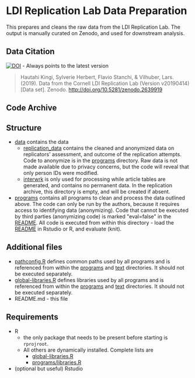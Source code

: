 # LDI Replication Lab Data Preparation

This prepares and cleans the raw data from the LDI Replication Lab. The output is manually curated on Zenodo, and used for downstream analysis.

## Data Citation

[![DOI](https://zenodo.org/badge/DOI/10.5281/zenodo.2639919.svg)](https://doi.org/10.5281/zenodo.2639919) - Always points to the latest version

> Hautahi Kingi, Sylverie Herbert, Flavio Stanchi, & Vilhuber, Lars. (2019). Data from the Cornell LDI Replication Lab (Version v20190414) [Data set]. Zenodo. http://doi.org/10.5281/zenodo.2639919

## Code Archive


## Structure

- [data](data/) contains the data
  - [replication_data](data/replication_data) contains the cleaned and anonymized data on replicators' assessment, and outcome of the replication attempts. Code to anonymize is in the [programs](programs/) directory. Raw data is not made available due to privacy concerns, but the code will reveal that only person IDs were modified.
  - [interwrk](data/interwrk) is only used for processing while article tables are generated, and contains no permanent data. In the replication archive, this directory is empty, and will be created if absent.
- [programs](programs/) contains all programs to clean and process the data outlined above. The code can only be run by the authors, because it requires access to identifying data (anonymizing). Code that cannot be executed by third parties (anonymizing code) is marked "eval=false" in the [README](programs/README.Rmd). All code is executed from within this directory - load the  [README](programs/README.Rmd) in Rstudio or R, and evaluate (knit).

## Additional files
- [pathconfig.R]() defines common paths used by all programs and is referenced from within the [programs](programs/) and [text](text/) directories. It should not be executed separately.
- [global-libraries.R]() defines libraries used by all programs and is referenced from within the [programs](programs/) and [text](text/) directories. It should not be executed separately.
- README.md - this file

## Requirements
- R
  - the only package that needs to be present before starting is `rprojroot`. 
  - All others are dynamically installed. Complete lists are 
    - [global-libraries.R]()
    - [programs/libraries.R]()
- (optional but useful) Rstudio
